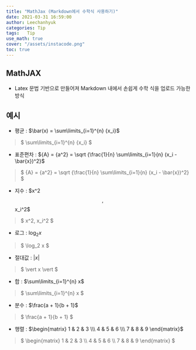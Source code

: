 ```yaml
---
title: "MathJax (Markdown에서 수학식 사용하기)"
date: 2021-03-31 16:59:00
author: Leechanhyuk
categories: Tip
tags:	Tip
use_math: true
cover: "/assets/instacode.png"
toc: true
---
```


## MathJAX

 - Latex 문법 기반으로 만들어져 Markdown 내에서 손쉽게 수학 식을 업로드 가능한 방식

## 예시

 - 평균 : $\bar(x) = \sum\limits_{i=1}^{n} {x_i}$
  > $
      \sum\limits_{i=1}^{n} {x_i} 
    $

 - 표준편차 : ${A} = {a^2} = \sqrt {\frac{1}{n} \sum\limits_{i=1}{n} (x_i - \bar{x})^2}$
  > $
       {A} = {a^2} = \sqrt {\frac{1}{n} \sum\limits_{i=1}{n} (x_i - \bar{x})^2}
    $

 - 지수 : $x^2 $$ , $$ x_i^2$
  > $
       x^2, x_i^2
    $

 - 로그 : $\log_2 x$
  > $
       \log_2 x
    $

 - 절대값 : $\vert x \vert$
  > $
       \vert x \vert
    $

 - 합 : $\sum\limits_{i=1}^{n} x$
  > $
      \sum\limits_{i=1}^{n} x
    $

 - 분수 : $\frac{a + 1}{b + 1}$
  > $
      \frac{a + 1}{b + 1}
    $

 - 행렬 : $\begin{matrix} 1 & 2 & 3 \\\ 4 & 5 & 6 \\\ 7 & 8 & 9 \end{matrix}$
  > $
      \begin{matrix} 1 & 2 & 3 \\\ 4 & 5 & 6 \\\ 7 & 8 & 9 \end{matrix}
    $